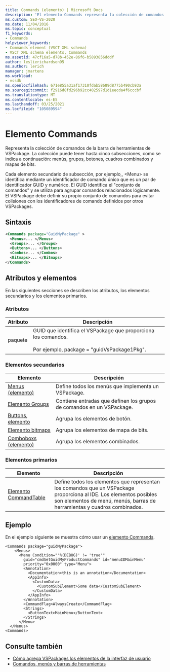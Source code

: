 ```yaml
---
title: Commands (elemento) | Microsoft Docs
description: 'El elemento Commands representa la colección de comandos de la barra de herramientas de VSPackage y puede tener estas secciones: menús, grupos, botones, cuadros combinados y mapas de bits.'
ms.custom: SEO-VS-2020
ms.date: 11/04/2016
ms.topic: conceptual
f1_keywords:
- Commands
helpviewer_keywords:
- Commands element (VSCT XML schema)
- VSCT XML schema elements, Commands
ms.assetid: 47cf16a5-d78b-452e-86f6-b5893856dddf
author: leslierichardson95
ms.author: lerich
manager: jmartens
ms.workload:
- vssdk
ms.openlocfilehash: 671e855a31af17310fdab58689d8775b490cb93a
ms.sourcegitcommit: f2916d8fd296b92cc402597d1d1eecda4f6cccbf
ms.translationtype: MT
ms.contentlocale: es-ES
ms.lasthandoff: 03/25/2021
ms.locfileid: "105089594"
---
```

# <a name="commands-element"></a>Elemento Commands
Representa la colección de comandos de la barra de herramientas de VSPackage. La colección puede tener hasta cinco subsecciones, como se indica a continuación: menús, grupos, botones, cuadros combinados y mapas de bits.

 Cada elemento secundario de subsección, por ejemplo,, \<Menu> se identifica mediante un identificador de comando único que es un par de identificador GUID y numérico. El GUID identifica el "conjunto de comandos" y se utiliza para agrupar comandos relacionados lógicamente. El VSPackage debe definir su propio conjunto de comandos para evitar colisiones con los identificadores de comando definidos por otros VSPackages.

## <a name="syntax"></a>Sintaxis

```xml
<Commands package="GuidMyPackage" >
  <Menus>... </Menus>
  <Groups>... </Groups>
  <Buttons>... </Buttons>
  <Combos>... </Combos>
  <Bitmaps>... </Bitmaps>
</Commands>
```

## <a name="attributes-and-elements"></a>Atributos y elementos
 En las siguientes secciones se describen los atributos, los elementos secundarios y los elementos primarios.

### <a name="attributes"></a>Atributos

|Atributo|Descripción|
|---------------|-----------------|
|paquete|GUID que identifica el VSPackage que proporciona los comandos.<br /><br /> Por ejemplo, package = "guidVsPackage1Pkg".|

### <a name="child-elements"></a>Elementos secundarios

|Elemento|Descripción|
|-------------|-----------------|
|[Menus (elemento)](../extensibility/menus-element.md)|Define todos los menús que implementa un VSPackage.|
|[Elemento Groups](../extensibility/groups-element.md)|Contiene entradas que definen los grupos de comandos en un VSPackage.|
|[Buttons, elemento](../extensibility/buttons-element.md)|Agrupa los elementos de botón.|
|[Elemento bitmaps](../extensibility/bitmaps-element.md)|Agrupa los elementos de mapa de bits.|
|[Comboboxs (elemento)](../extensibility/combos-element.md)|Agrupa los elementos combinados.|

### <a name="parent-elements"></a>Elementos primarios

|Elemento|Descripción|
|-------------|-----------------|
|[Elemento CommandTable](../extensibility/commandtable-element.md)|Define todos los elementos que representan los comandos que un VSPackage proporciona al IDE. Los elementos posibles son elementos de menú, menús, barras de herramientas y cuadros combinados.|

## <a name="example"></a>Ejemplo
 En el ejemplo siguiente se muestra cómo usar un [elemento Commands](../extensibility/commands-element.md).

```
<Commands package="guidMyPackage">
    <Menus>
      <Menu Condition="'%(DEBUG)' != 'true'"
        guid="cmdSetGuidMyProductCommands" id="menuIDMainMenu"
        priority="0x0000" type="Menu">
        <Annotation>
          <Documentation>this is an annotation</Documentation>
          <AppInfo>
            <CustomData>
              <CustomSubElement>Some data</CustomSubElement>
            </CustomData>
          </AppInfo>
        </Annotation>
        <CommandFlag>AlwaysCreate</CommandFlag>
        <Strings>
          <ButtonText>MainMenu</ButtonText>
        </Strings>
      </Menu>
  </Menus>
<Commands>
```

## <a name="see-also"></a>Consulte también
- [Cómo agrega VSPackages los elementos de la interfaz de usuario](../extensibility/internals/how-vspackages-add-user-interface-elements.md)
- [Comandos, menús y barras de herramientas](../extensibility/internals/commands-menus-and-toolbars.md)
